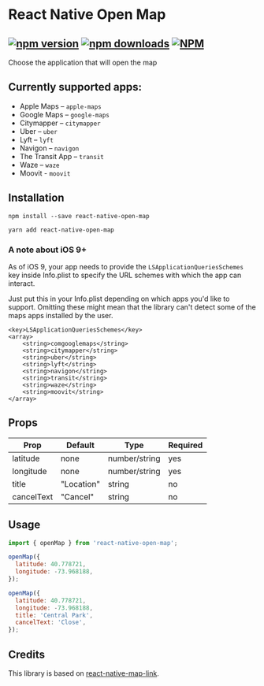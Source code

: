 # React Native Open Map
[![npm version](https://badge.fury.io/js/react-native-open-map.svg)](https://badge.fury.io/js/react-native-open-map) [![npm downloads](https://img.shields.io/npm/dt/react-native-open-map.svg)](https://npm-stat.com/charts.html?package=react-native-open-map)
[![NPM](https://nodei.co/npm/react-native-open-map.png?downloads=true)](https://nodei.co/npm/react-native-open-map/)
---
Choose the application that will open the map

## Currently supported apps:

* Apple Maps – `apple-maps`
* Google Maps – `google-maps`
* Citymapper – `citymapper`
* Uber – `uber`
* Lyft – `lyft`
* Navigon – `navigon`
* The Transit App – `transit`
* Waze – `waze`
* Moovit - `moovit`

## Installation

```
npm install --save react-native-open-map
```
```
yarn add react-native-open-map
```

### A note about iOS 9+
As of iOS 9, your app needs to provide the `LSApplicationQueriesSchemes` key inside
Info.plist to specify the URL schemes with which the app can interact.

Just put this in your Info.plist depending on which apps you'd like to support.
Omitting these might mean that the library can't detect some of the maps apps installed by the user.

```plist
<key>LSApplicationQueriesSchemes</key>
<array>
    <string>comgooglemaps</string>
    <string>citymapper</string>
    <string>uber</string>
    <string>lyft</string>
    <string>navigon</string>
    <string>transit</string>
    <string>waze</string>
    <string>moovit</string>
</array>
```
## Props
| Prop | Default | Type | Required |
| --- | --- | --- | --- |
| latitude | none | number/string | yes |
| longitude | none | number/string | yes | null |
| title |  "Location" | string | no |
| cancelText | "Cancel" | string | no |

## Usage

```javascript
import { openMap } from 'react-native-open-map';

openMap({
  latitude: 40.778721,
  longitude: -73.968188,
});
```
```javascript
openMap({
  latitude: 40.778721,
  longitude: -73.968188,
  title: 'Central Park',
  cancelText: 'Close',
});
```

## Credits
This library is based on [react-native-map-link](https://github.com/includable/react-native-map-link).

